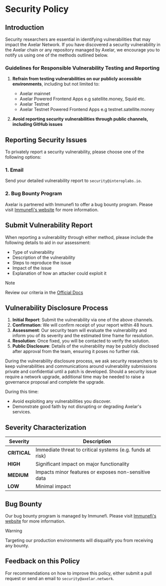 # Security Policy

## Introduction

Security researchers are essential in identifying vulnerabilities that may impact the Axelar Network. If you have discovered a security vulnerability in the Axelar chain or any repository managed by Axelar, we encourage you to notify us using one of the methods outlined below.

### Guidelines for Responsible Vulnerability Testing and Reporting

1. **Refrain from testing vulnerabilities on our publicly accessible environments**, including but not limited to:

    - Axelar mainnet
    - Axelar Powered Frontend Apps e.g satellite.money, Squid etc.
    - Axelar Testnet
    - Axelar Testnet Powered Frontend Apps e.g testnet.satellite.money

2. **Avoid reporting security vulnerabilities through public channels, including GitHub issues**

## Reporting Security Issues

To privately report a security vulnerability, please choose one of the following options:

### 1. Email

Send your detailed vulnerability report to `security@interoplabs.io`.

### 2. Bug Bounty Program

Axelar is partnered with Immunefi to offer a bug bounty program. Please visit [Immunefi's website](https://immunefi.com/bug-bounty/axelarnetwork/information/) for more information.

## Submit Vulnerability Report

When reporting a vulnerability through either method, please include the following details to aid in our assessment:

- Type of vulnerability
- Description of the vulnerability
- Steps to reproduce the issue
- Impact of the issue
- Explanation of how an attacker could exploit it

> [!NOTE]
> Review our criteria in the [Official Docs](https://docs.axelar.dev/resources/bug-bounty/#vulnerability-criteria)

## Vulnerability Disclosure Process

1. **Initial Report**: Submit the vulnerability via one of the above channels.
2. **Confirmation**: We will confirm receipt of your report within 48 hours.
3. **Assessment**: Our security team will evaluate the vulnerability and inform you of its severity and the estimated time frame for resolution.
4. **Resolution**: Once fixed, you will be contacted to verify the solution.
5. **Public Disclosure**: Details of the vulnerability may be publicly disclosed after approval from the team, ensuring it poses no further risk.

During the vulnerability disclosure process, we ask security researchers to keep vulnerabilities and communications around vulnerability submissions private and confidential until a patch is developed. Should a security issue require a network upgrade, additional time may be needed to raise a governance proposal and complete the upgrade.

During this time:

- Avoid exploiting any vulnerabilities you discover.
- Demonstrate good faith by not disrupting or degrading Axelar's services.

## Severity Characterization

| Severity     | Description                                                             |
|--------------|-------------------------------------------------------------------------|
| **CRITICAL** | Immediate threat to critical systems (e.g. funds at risk) |
| **HIGH**     | Significant impact on major functionality                               |
| **MEDIUM**   | Impacts minor features or exposes non-sensitive data                    |
| **LOW**      | Minimal impact                                                          |

## Bug Bounty

Our bug bounty program is managed by Immunefi. Please visit [Immunefi's website](https://immunefi.com/bug-bounty/axelarnetwork/information/) for more information.

> [!WARNING]
> Targeting our production environments will disqualify you from receiving any bounty.

## Feedback on this Policy

For recommendations on how to improve this policy, either submit a pull request or send an email to `security@axelar.network`.
